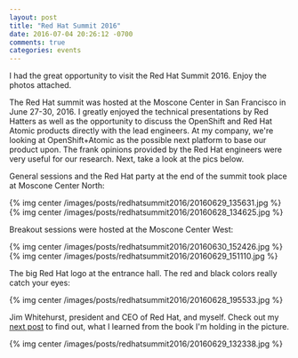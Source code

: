 ```yaml
---
layout: post
title: "Red Hat Summit 2016"
date: 2016-07-04 20:26:12 -0700
comments: true
categories: events
---
```


I had the great opportunity to visit the Red Hat Summit 2016. Enjoy the photos attached.

<!-- more -->

The Red Hat summit was hosted at the Moscone Center in San Francisco in June 27-30, 2016. I greatly enjoyed the technical presentations by Red Hatters as well as the opportunity to discuss the OpenShift and Red Hat Atomic products directly with the lead engineers. At my company, we're looking at OpenShift+Atomic as the possible next platform to base our product upon. The frank opinions provided by the Red Hat engineers were very useful for our research. Next, take a look at the pics below.

General sessions and the Red Hat party at the end of the summit took place at Moscone Center North:

{% img center /images/posts/redhatsummit2016/20160629_135631.jpg %}
{% img center /images/posts/redhatsummit2016/20160628_134625.jpg %}

Breakout sessions were hosted at the Moscone Center West:

{% img center /images/posts/redhatsummit2016/20160630_152426.jpg %}
{% img center /images/posts/redhatsummit2016/20160629_151110.jpg %}

The big Red Hat logo at the entrance hall. The red and black colors really catch your eyes:

{% img center /images/posts/redhatsummit2016/20160628_195533.jpg %}

Jim Whitehurst, president and CEO of Red Hat, and myself. Check out my [next post](/blog/2016/07/04/what-i-learned-from-the-open-organization) to find out, what I learned from the book I'm holding in the picture.

{% img center /images/posts/redhatsummit2016/20160629_132338.jpg %}
